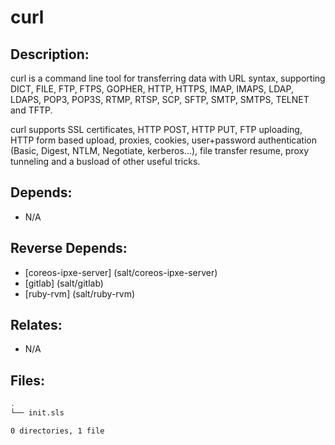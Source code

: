# curl

## Description:

curl is a command line tool for transferring data with URL syntax, supporting DICT, FILE, FTP, FTPS, GOPHER, HTTP, HTTPS, IMAP, IMAPS, LDAP, LDAPS, POP3, POP3S, RTMP, RTSP, SCP, SFTP, SMTP, SMTPS, TELNET and TFTP.

curl supports SSL certificates, HTTP POST, HTTP PUT, FTP uploading, HTTP form based upload, proxies, cookies, user+password authentication (Basic, Digest, NTLM, Negotiate, kerberos...), file transfer resume, proxy tunneling and a busload of other useful tricks.

## Depends:

  -  N/A

## Reverse Depends:

  -  [coreos-ipxe-server] (salt/coreos-ipxe-server)
  -  [gitlab] (salt/gitlab)
  -  [ruby-rvm] (salt/ruby-rvm)

## Relates:

  -  N/A

## Files:

```bash
.
└── init.sls

0 directories, 1 file
```
